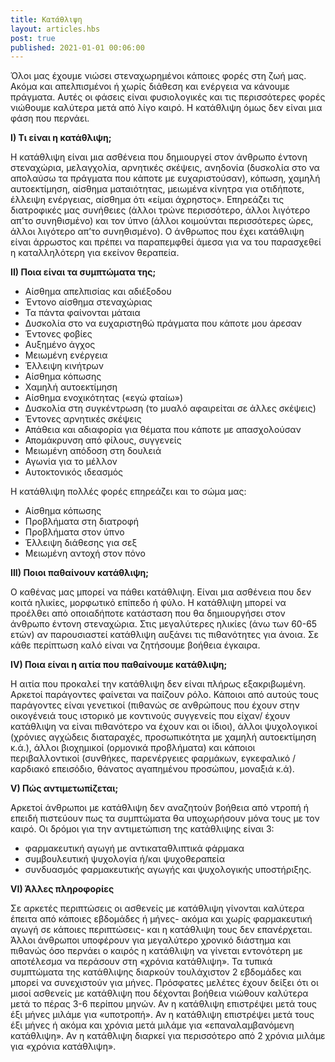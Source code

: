 ```yaml
---
title: Κατάθλιψη
layout: articles.hbs
post: true
published: 2021-01-01 00:06:00
---
```


Όλοι μας έχουμε νιώσει στεναχωρημένοι κάποιες φορές στη ζωή μας. Ακόμα και απελπισμένοι ή χωρίς διάθεση και ενέργεια να
κάνουμε πράγματα. Αυτές οι φάσεις είναι φυσιολογικές και τις περισσότερες φορές νιώθουμε καλύτερα μετά από λίγο καιρό. Η
κατάθλιψη όμως δεν είναι μια φάση που περνάει.

**I) Tι είναι η κατάθλιψη;**

Η κατάθλιψη είναι μια ασθένεια που δημιουργεί στον άνθρωπο έντονη στεναχώρια, μελαγχολία, αρνητικές σκέψεις, ανηδονία
(δυσκολία στο να απολαύσω τα πράγματα που κάποτε με ευχαριστούσαν), κόπωση, χαμηλή αυτοεκτίμηση, αίσθημα ματαιότητας,
μειωμένα κίνητρα για οτιδήποτε, έλλειψη ενέργειας, αίσθημα ότι «είμαι άχρηστος». Επηρεάζει τις διατροφικές μας συνήθειες
(άλλοι τρώνε περισσότερο, άλλοι λιγότερο απ’το συνηθισμένο) και τον ύπνο (άλλοι κοιμούνται περισσότερες ώρες, άλλοι
λιγότερο απ’το συνηθισμένο). Ο άνθρωπος που έχει κατάθλιψη είναι άρρωστος και πρέπει να παραπεμφθεί άμεσα για να του
παρασχεθεί η καταλληλότερη για εκείνον θεραπεία.

**II) Ποια είναι τα συμπτώματα της;**

* Αίσθημα απελπισίας και αδιέξοδου
* Έντονο αίσθημα στεναχώριας
* Τα πάντα φαίνονται μάταια
* Δυσκολία στο να ευχαριστηθώ πράγματα που κάποτε μου άρεσαν
* Έντονες φοβίες
* Αυξημένο άγχος
* Μειωμένη ενέργεια
* Έλλειψη κινήτρων
* Αίσθημα κόπωσης
* Χαμηλή αυτοεκτίμηση
* Αίσθημα ενοχικότητας («εγώ φταίω»)
* Δυσκολία στη συγκέντρωση (το μυαλό αφαιρείται σε άλλες σκέψεις)
* Έντονες αρνητικές σκέψεις
* Απάθεια και αδιαφορία για θέματα που κάποτε με απασχολούσαν
* Απομάκρυνση από φίλους, συγγενείς
* Μειωμένη απόδοση στη δουλειά
* Αγωνία για το μέλλον
* Αυτοκτονικός ιδεασμός

Η κατάθλιψη πολλές φορές επηρεάζει και το σώμα μας:

* Αίσθημα κόπωσης
* Προβλήματα στη διατροφή
* Προβλήματα στον ύπνο
* Έλλειψη διάθεσης για σεξ
* Μειωμένη αντοχή στον πόνο

**ΙΙΙ) Ποιοι παθαίνουν κατάθλιψη;**

Ο καθένας μας μπορεί να πάθει κατάθλιψη. Είναι μια ασθένεια που δεν κοιτά ηλικίες, μορφωτικό επίπεδο ή φύλο. Η κατάθλιψη
μπορεί να προέλθει από οποιαδήποτε κατάσταση που θα δημιουργήσει στον άνθρωπο έντονη στεναχώρια. Στις μεγαλύτερες
ηλικίες (άνω των 60-65 ετών) αν παρουσιαστεί κατάθλιψη αυξάνει τις πιθανότητες για άνοια. Σε κάθε περίπτωση καλό είναι
να ζητήσουμε βοήθεια έγκαιρα.

**IV) Ποια είναι η αιτία που παθαίνουμε κατάθλιψη;**

Η αιτία που προκαλεί την κατάθλιψη δεν είναι πλήρως εξακριβωμένη. Αρκετοί παράγοντες φαίνεται να παίζουν ρόλο. Κάποιοι
από αυτούς τους παράγοντες είναι γενετικοί (πιθανώς σε ανθρώπους που έχουν στην οικογένειά τους ιστορικό με κοντινούς
συγγενείς που είχαν/ έχουν κατάθλιψη να είναι πιθανότερο να έχουν και οι ίδιοι), άλλοι ψυχολογικοί (χρόνιες αγχώδεις
διαταραχές, προσωπικότητα με χαμηλή αυτοεκτίμηση κ.ά.), άλλοι βιοχημικοί (ορμονικά προβλήματα) και κάποιοι
περιβαλλοντικοί (συνθήκες, παρενέργειες φαρμάκων, εγκεφαλικό / καρδιακό επεισόδιο, θάνατος αγαπημένου προσώπου, μοναξιά
κ.ά).

**V) Πώς αντιμετωπίζεται;**

Αρκετοί άνθρωποι με κατάθλιψη δεν αναζητούν βοήθεια από ντροπή ή επειδή πιστεύουν πως τα συμπτώματα θα υποχωρήσουν μόνα
τους με τον καιρό. Οι δρόμοι για την αντιμετώπιση της κατάθλιψης είναι 3:

* φαρμακευτική αγωγή με αντικαταθλιπτικά φάρμακα
* συμβουλευτική ψυχολογία ή/και ψυχοθεραπεία
* συνδυασμός φαρμακευτικής αγωγής και ψυχολογικής υποστήριξης.

**VI) Άλλες πληροφορίες**

Σε αρκετές περιπτώσεις οι ασθενείς με κατάθλιψη γίνονται καλύτερα έπειτα από κάποιες εβδομάδες ή μήνες- ακόμα και χωρίς
φαρμακευτική αγωγή σε κάποιες περιπτώσεις- και η κατάθλιψη τους δεν επανέρχεται. Άλλοι άνθρωποι υποφέρουν για μεγαλύτερο
χρονικό διάστημα και πιθανώς όσο περνάει ο καιρός η κατάθλιψη να γίνεται εντονότερη με αποτέλεσμα να περάσουν στη
«χρόνια κατάθλιψη». Τα τυπικά συμπτώματα της κατάθλιψης διαρκούν τουλάχιστον 2 εβδομάδες και μπορεί να συνεχιστούν για
μήνες. Πρόσφατες μελέτες έχουν δείξει ότι οι μισοί ασθενείς με κατάθλιψη που δέχονται βοήθεια νιώθουν καλύτερα μετά το
πέρας 3-6 περίπου μηνών. Αν η κατάθλιψη επιστρέψει μετά τους έξι μήνες μιλάμε για «υποτροπή». Αν η κατάθλιψη επιστρέψει
μετά τους έξι μήνες ή ακόμα και χρόνια μετά μιλάμε για «επαναλαμβανόμενη κατάθλιψη». Αν η κατάθλιψη διαρκεί για
περισσότερο από 2 χρόνια μιλάμε για «χρόνια κατάθλιψη».